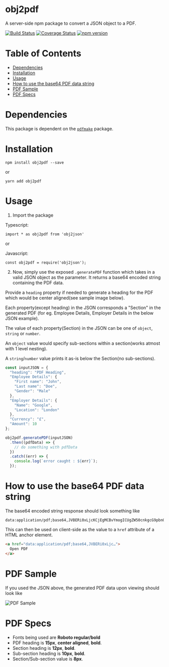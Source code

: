 # obj2pdf
A server-side npm package to convert a JSON object to a PDF.

[![Build Status](https://travis-ci.org/NikhilNanjappa/obj2pdf.svg?branch=master)](https://travis-ci.org/NikhilNanjappa/obj2pdf)
[![Coverage Status](https://coveralls.io/repos/github/NikhilNanjappa/obj2pdf/badge.svg?branch=master)](https://coveralls.io/github/NikhilNanjappa/obj2pdf?branch=master)
[![npm version](https://badge.fury.io/js/obj2pdf.svg)](https://badge.fury.io/js/obj2pdf)

<!-- TOC -->
# Table of Contents

- [Dependencies](https://github.com/NikhilNanjappa/obj2pdf#dependencies)
- [Installation](https://github.com/NikhilNanjappa/obj2pdf#installation)
- [Usage](https://github.com/NikhilNanjappa/obj2pdf#usage)
- [How to use the base64 PDF data string](https://github.com/NikhilNanjappa/obj2pdf#how-to-use-the-base64-string)
- [PDF Sample](https://github.com/NikhilNanjappa/obj2pdf#pdf-sample)
- [PDF Specs](https://github.com/NikhilNanjappa/obj2pdf#pdf-specs)

# Dependencies

This package is dependent on the [`pdfmake`](https://github.com/bpampuch/pdfmake) package.

# Installation

```shell
npm install obj2pdf --save
```

or

```shell
yarn add obj2pdf
```

# Usage

1. Import the package

Typescript:

```shell
import * as obj2pdf from 'obj2json'
```

or 

Javascript:

```shell
const obj2pdf = require('obj2json');
```

2. Now, simply use the exposed `.generatePDF` function which takes in a valid JSON object as the parameter. It returns a base64 encoded string containing the PDF data.

Provide a `heading` property if needed to generate a heading for the PDF which would be center aligned(see sample image below).

Each property(except heading) in the JSON corresponds a "Section" in the generated PDF (for eg. Employee Details, Employer Details in the below JSON example).

The value of each property(Section) in the JSON can be one of `object`, `string` or `number`.

An `object` value would specify sub-sections within a section(works atmost with 1 level nesting).

A `string`/`number` value prints it as-is below the Section(no sub-sections).

```javascript
const inputJSON = {
  "heading": "PDF Heading",
  "Employee Details": {
    "First name": "John",
    "Last name": "Doe",
    "Gender": "Male"
  },
  "Employer Details": {
    "Name": "Google",
    "Location": "London"
  },
  "Currency": "£",
  "Amount": 10
};

obj2pdf.generatePDF(inputJSON)
  .then((pdfData) => {
    // do something with pdfData
  })
  .catch((err) => {
    console.log(`error caught : ${err}`);
  });
```

# How to use the base64 PDF data string

The base64 encoded string response should look something like

```
data:application/pdf;base64,JVBERi0xLjcKCjEgMCBvYmogICUgZW50cnkgcG9pbnQKPDwKICAvVHlwZSAvQ2F0YWxvZwogIC9Q...
```

This can then be used on client-side as the value to a `href` attribute of a HTML anchor element.

```html
<a href="data:application/pdf;base64,JVBERi0xLjc…">
  Open PDF
</a>
```

# PDF Sample

If you used the JSON above, the generated PDF data upon viewing should look like

![PDF Sample](https://github.com/NikhilNanjappa/obj2pdf/blob/master/lib/obj2pdf_sample.PNG "PDF Sample")

# PDF Specs

- Fonts being used are **Roboto regular/bold**
- PDF heading is **15px**, **center aligned**, **bold**.
- Section heading is **12px**, **bold**.
- Sub-section heading is **10px**, **bold**.
- Section/Sub-section value is **8px**.